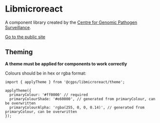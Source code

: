 # Libmicroreact

A component library created by the [Centre for Genomic Pathogen Surveillance](http://pathogensurveillance.net).

[Go to the public site](https://cgps.gitlab.io/libmicroreact)

## Theming

**A theme must be applied for components to work correctly**

Colours should be in hex or rgba format:
```
import { applyTheme } from '@cgps/libmicroreact/theme';

applyTheme({
  primaryColour: '#ff0000' // required
  primaryColourShade: '#e60000', // generated from primaryColour, can be overwritten
  primaryColourAlpha: 'rgba(255, 0, 0, 0.14)', // generated from primaryColour, can be overwritten
});
```
